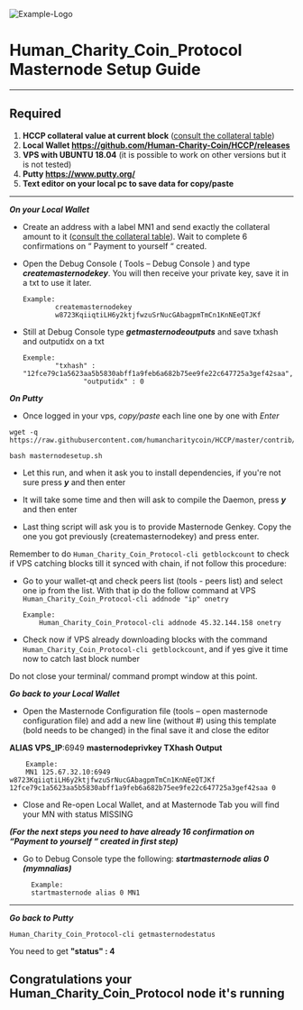 ![Example-Logo](https://avatars.githubusercontent.com/u/60038376?v=4)

# Human_Charity_Coin_Protocol Masternode Setup Guide
***
## Required
1) **HCCP collateral value at current block** ([consult the collateral table](../../README.md#rewards-breakdown))
2) **Local Wallet https://github.com/Human-Charity-Coin/HCCP/releases**
3) **VPS with UBUNTU 18.04** (it is possible to work on other versions but it is not tested)
4) **Putty https://www.putty.org/**
5) **Text editor on your local pc to save data for copy/paste**
***

***On your Local Wallet***
* Create an address with a label MN1 and send exactly the collateral amount to it ([consult the collateral table](../../README.md#rewards-breakdown)). Wait to complete 6 confirmations on “ Payment to yourself “ created.

* Open the Debug Console ( Tools – Debug Console ) and type ***createmasternodekey***.
You will then receive your private key, save it in a txt to use it later.
  ```
  Example:
          createmasternodekey
          w8723KqiiqtiLH6y2ktjfwzuSrNucGAbagpmTmCn1KnNEeQTJKf
* Still at Debug Console type ***getmasternodeoutputs*** and save txhash and outputidx on a txt
  ```
  Exemple:
          "txhash" : "12fce79c1a5623aa5b5830abff1a9feb6a682b75ee9fe22c647725a3gef42saa",
		         "outputidx" : 0

***On Putty***

* Once logged in your vps, *copy/paste* each line one by one with *Enter*

```
wget -q https://raw.githubusercontent.com/humancharitycoin/HCCP/master/contrib/masternodesetup/masternodesetup.sh
```

```
bash masternodesetup.sh
```

* Let this run, and when it ask you to install dependencies, if you're not sure press ***y*** and then enter

* It will take some time and then will ask to compile the Daemon, press ***y*** and then enter

* Last thing script will ask you is to provide Masternode Genkey. Copy the one you got previously (createmasternodekey) and press enter.

Remember to do `Human_Charity_Coin_Protocol-cli getblockcount` to check if VPS catching blocks till it synced with chain, if not follow this procedure:

* Go to your wallet-qt and check peers list (tools - peers list) and select one ip from the list. With that ip do the follow command at VPS `Human_Charity_Coin_Protocol-cli addnode "ip" onetry`

      Example:
		  Human_Charity_Coin_Protocol-cli addnode 45.32.144.158 onetry

* Check now if VPS already downloading blocks with the command `Human_Charity_Coin_Protocol-cli getblockcount`, and if yes give it time now to catch last block number

Do not close your terminal/ command prompt window at this point.

***Go back to your Local Wallet***

* Open the Masternode Configuration file (tools – open masternode configuration file) and add a new line (without #) using this template (bold needs to be changed) in the final save it and close the editor

**ALIAS VPS_IP**:6949 **masternodeprivkey TXhash Output**

		Example:
		MN1 125.67.32.10:6949 w8723KqiiqtiLH6y2ktjfwzuSrNucGAbagpmTmCn1KnNEeQTJKf 12fce79c1a5623aa5b5830abff1a9feb6a682b75ee9fe22c647725a3gef42saa 0

* Close and Re-open Local Wallet, and at Masternode Tab you will find your MN with status MISSING

***(For the next steps you need to have already 16 confirmation on “Payment to yourself “ created in first step)***

* Go to Debug Console type the following: ***startmasternode alias 0 (mymnalias)***

		Example:
		startmasternode alias 0 MN1
***

***Go back to Putty***

```
Human_Charity_Coin_Protocol-cli getmasternodestatus
```

You need to get **"status" : 4**

## Congratulations your Human_Charity_Coin_Protocol node it's running
